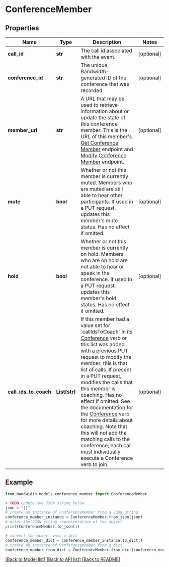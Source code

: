 # ConferenceMember


## Properties

Name | Type | Description | Notes
------------ | ------------- | ------------- | -------------
**call_id** | **str** | The call id associated with the event. | [optional] 
**conference_id** | **str** | The unique, Bandwidth-generated ID of the conference that was recorded | [optional] 
**member_url** | **str** | A URL that may be used to retrieve information about or update the state of this conference member. This is the URL of this member&#39;s [Get Conference Member](/apis/voice/#operation/getConferenceMember) endpoint and [Modify Conference Member](/apis/voice/#operation/updateConferenceMember) endpoint. | [optional] 
**mute** | **bool** | Whether or not this member is currently muted. Members who are muted are still able to hear other participants.  If used in a PUT request, updates this member&#39;s mute status. Has no effect if omitted. | [optional] 
**hold** | **bool** | Whether or not this member is currently on hold. Members who are on hold are not able to hear or speak in the conference.  If used in a PUT request, updates this member&#39;s hold status. Has no effect if omitted. | [optional] 
**call_ids_to_coach** | **List[str]** | If this member had a value set for &#x60;callIdsToCoach&#x60; in its [Conference](/docs/voice/bxml/conference) verb or this list was added with a previous PUT request to modify the member, this is that list of calls.  If present in a PUT request, modifies the calls that this member is coaching. Has no effect if omitted. See the documentation for the [Conference](/docs/voice/bxml/conference) verb for more details about coaching. Note that this will not add the matching calls to the conference; each call must individually execute a Conference verb to join. | [optional] 

## Example

```python
from bandwidth.models.conference_member import ConferenceMember

# TODO update the JSON string below
json = "{}"
# create an instance of ConferenceMember from a JSON string
conference_member_instance = ConferenceMember.from_json(json)
# print the JSON string representation of the object
print(ConferenceMember.to_json())

# convert the object into a dict
conference_member_dict = conference_member_instance.to_dict()
# create an instance of ConferenceMember from a dict
conference_member_from_dict = ConferenceMember.from_dict(conference_member_dict)
```
[[Back to Model list]](../README.md#documentation-for-models) [[Back to API list]](../README.md#documentation-for-api-endpoints) [[Back to README]](../README.md)



